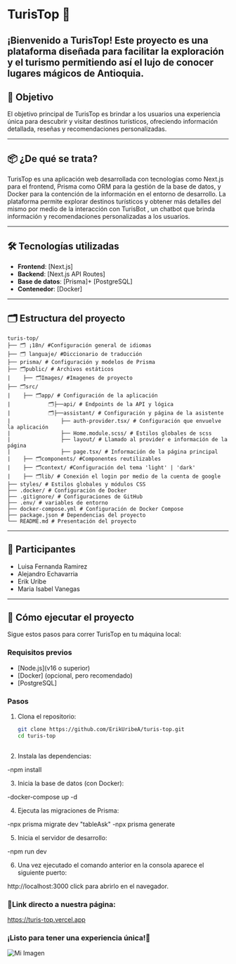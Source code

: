 # TurisTop 🚀

¡Bienvenido a **TurisTop**! Este proyecto es una plataforma diseñada para facilitar la exploración y el turismo permitiendo así el lujo de conocer lugares mágicos de Antioquia.
---

## 🎯 Objetivo

El objetivo principal de TurisTop es brindar a los usuarios una experiencia única para descubrir y visitar destinos turísticos, ofreciendo información detallada, reseñas y recomendaciones personalizadas.

---

## 📦 ¿De qué se trata?

TurisTop es una aplicación web desarrollada con tecnologías como Next.js para el frontend, Prisma como ORM para la gestión de la base de datos, y Docker para la contención de la información en el entorno de desarrollo. La plataforma permite explorar destinos turísticos y obtener más detalles del mismo por medio de la interacción con TurisBot , un chatbot que brinda información y recomendaciones personalizadas a los usuarios.

---

## 🛠️ Tecnologías utilizadas

- **Frontend**: [Next.js]
- **Backend**: [Next.js API Routes]
- **Base de datos**: [Prisma]+ [PostgreSQL]
- **Contenedor**: [Docker]

---

## 🗂️ Estructura del proyecto
 ```
turis-top/
├── 🗂️ ¡18n/ #Configuración general de idiomas
├── 🗂️ languaje/ #Diccionario de traducción
├── prisma/ # Configuración y modelos de Prisma
├── 🗂️public/ # Archivos estáticos 
|    ├── 🗂️Images/ #Imagenes de proyecto
├── 🗂️src/ 
|    ├── 🗂️app/ # Configuración de la aplicación
|            🗂️├──api/ # Endpoints de la API y lógica
|            🗂️├──assistant/ # Configuración y página de la asistente
|                ├── auth-provider.tsx/ # Configuración que envuelve la aplicación
|                ├── Home.module.scss/ # Estilos globales de scss
|                ├── layout/ # Llamado al provider e información de la página
|                ├── page.tsx/ # Información de la página principal
|    ├── 🗂️components/ #Componentes reutilizables
|    ├── 🗂️context/ #Configuración del tema 'light' | 'dark'
|    ├── 🗂️lib/ # Conexión el login por medio de la cuenta de google
├── styles/ # Estilos globales y módulos CSS
├── .docker/ # Configuración de Docker
├── .gitignore/ # Configuraciones de GitHub 
├── .env/ # variables de entorno
├── docker-compose.yml # Configuración de Docker Compose
├── package.json # Dependencias del proyecto
└── README.md # Presentación del proyecto
 ```
---

## 👥 Participantes

- Luisa Fernanda Ramirez
- Alejandro Echavarria 
- Erik Uribe
- Maria Isabel Vanegas


---

## 🚀 Cómo ejecutar el proyecto

Sigue estos pasos para correr TurisTop en tu máquina local:

### Requisitos previos

- [Node.js](v16 o superior)
- [Docker] (opcional, pero recomendado)
- [PostgreSQL]

### Pasos

1. Clona el repositorio:
   ```bash
   git clone https://github.com/ErikUribeA/turis-top.git
   cd turis-top
  
2. Instala las dependencias:

-npm install
  
3. Inicia la base de datos (con Docker):

-docker-compose up -d
  
4. Ejecuta las migraciones de Prisma:

-npx prisma migrate dev "tableAsk" 
-npx prisma generate 

5. Inicia el servidor de desarrollo:

-npm run dev
  
6. Una vez ejecutado el comando anterior en la consola aparece el siguiente puerto: 

http://localhost:3000 click para abrirlo en el navegador.

 
### 🚀Link directo a nuestra página:

https://turis-top.vercel.app


### ¡Listo para tener una experiencia única!🚀

![Mi Imagen](public/images/turis.png)


